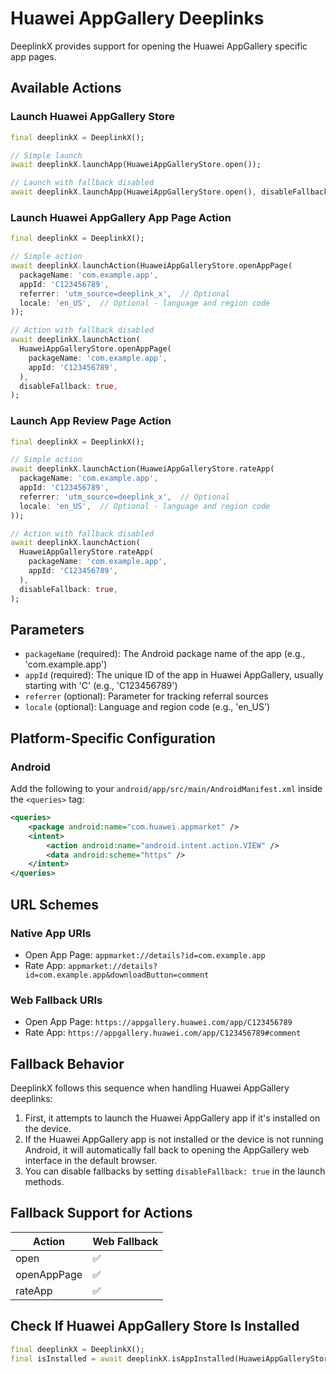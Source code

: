 # Huawei AppGallery Deeplinks

DeeplinkX provides support for opening the Huawei AppGallery specific app pages.

## Available Actions

### Launch Huawei AppGallery Store
```dart
final deeplinkX = DeeplinkX();

// Simple launch
await deeplinkX.launchApp(HuaweiAppGalleryStore.open());

// Launch with fallback disabled
await deeplinkX.launchApp(HuaweiAppGalleryStore.open(), disableFallback: true);
```

### Launch Huawei AppGallery App Page Action
```dart
final deeplinkX = DeeplinkX();

// Simple action
await deeplinkX.launchAction(HuaweiAppGalleryStore.openAppPage(
  packageName: 'com.example.app',
  appId: 'C123456789',
  referrer: 'utm_source=deeplink_x',  // Optional
  locale: 'en_US',  // Optional - language and region code
));

// Action with fallback disabled
await deeplinkX.launchAction(
  HuaweiAppGalleryStore.openAppPage(
    packageName: 'com.example.app',
    appId: 'C123456789',
  ),
  disableFallback: true,
);
```

### Launch App Review Page Action
```dart
final deeplinkX = DeeplinkX();

// Simple action
await deeplinkX.launchAction(HuaweiAppGalleryStore.rateApp(
  packageName: 'com.example.app',
  appId: 'C123456789',
  referrer: 'utm_source=deeplink_x',  // Optional
  locale: 'en_US',  // Optional - language and region code
));

// Action with fallback disabled
await deeplinkX.launchAction(
  HuaweiAppGalleryStore.rateApp(
    packageName: 'com.example.app',
    appId: 'C123456789',
  ),
  disableFallback: true,
);
```

## Parameters

- `packageName` (required): The Android package name of the app (e.g., 'com.example.app')
- `appId` (required): The unique ID of the app in Huawei AppGallery, usually starting with 'C' (e.g., 'C123456789')
- `referrer` (optional): Parameter for tracking referral sources
- `locale` (optional): Language and region code (e.g., 'en_US')

## Platform-Specific Configuration

### Android
Add the following to your `android/app/src/main/AndroidManifest.xml` inside the `<queries>` tag:
```xml
<queries>
    <package android:name="com.huawei.appmarket" />
    <intent>
        <action android:name="android.intent.action.VIEW" />
        <data android:scheme="https" />
    </intent>
</queries>
```

## URL Schemes

### Native App URIs

- Open App Page: `appmarket://details?id=com.example.app`
- Rate App: `appmarket://details?id=com.example.app&downloadButton=comment`

### Web Fallback URIs

- Open App Page: `https://appgallery.huawei.com/app/C123456789`
- Rate App: `https://appgallery.huawei.com/app/C123456789#comment`

## Fallback Behavior

DeeplinkX follows this sequence when handling Huawei AppGallery deeplinks:

1. First, it attempts to launch the Huawei AppGallery app if it's installed on the device.
2. If the Huawei AppGallery app is not installed or the device is not running Android, it will automatically fall back to opening the AppGallery web interface in the default browser.
3. You can disable fallbacks by setting `disableFallback: true` in the launch methods.

## Fallback Support for Actions

| Action      | Web Fallback |
| ----------- | ------------ |
| open        | ✅            |
| openAppPage | ✅            |
| rateApp     | ✅            |

## Check If Huawei AppGallery Store Is Installed

```dart
final deeplinkX = DeeplinkX();
final isInstalled = await deeplinkX.isAppInstalled(HuaweiAppGalleryStore());
```